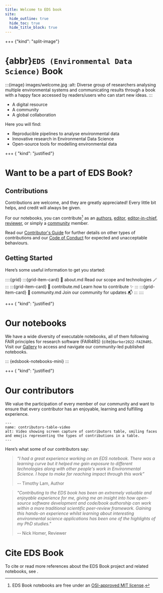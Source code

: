 ```yaml
---
title: Welcome to EDS book
site:
  hide_outline: true
  hide_toc: true
  hide_title_block: true
---
```


+++ {"kind": "split-image"}

# {abbr}`EDS (Environmental Data Science)` Book

:::{image} images/welcome.jpg
:alt: Diverse group of researchers analysing multiple environmental systems and communicating results through a book with a happy face accessed by readers/users who can start new ideas.
:::

* A digital resource
* A community
* A global collaboration

Here you will find:

* Reproducible pipelines to analyse environmental data
* Innovative research in Environmental Data Science 
* Open-source tools for modelling environmental data

+++ { "kind": "justified"}

# Want to be a part of EDS Book?

## Contributions
Contributions are welcome, and they are greatly appreciated! 
Every little bit helps, and credit will always be given. 

For our notebooks, you can contribute[^license] as an [authors](#pb-guidelines-authors), [editor](#pb-guidelines-editors), [editor-in-chief](#pb-guidelines-eic), [reviewer](#pb-guidelines-reviewers), or simply a [community](#pb-guidelines-community) member.

Read our [Contributor's Guide](https://github.com/eds-book/eds-book.github.io/blob/main/CONTRIBUTING.md) for further details on other types of contributions and our [Code of Conduct](https://github.com/eds-book/eds-book.github.io/blob/main/CODE_OF_CONDUCT.md) for expected and unacceptable behaviours.

## Getting Started
Here’s some useful information to get you started:

::::{grid}
:::{grid-item-card}
:link: about.md
Read our scope and technologies 🪄
:::
:::{grid-item-card}
:link: contribute.md
Learn how to contribute ✨
:::
:::{grid-item-card}
:link: community.md
Join our community for updates 📬
:::
::::

+++ { "kind": "justified"}

# Our notebooks

We have a wide diversity of executable notebooks, all of them following FAIR principles for research software (FAIR4RS) {cite}`Barker2022-FAIR4RS`. 
Visit our [Gallery](#nb-gallery) to access and navigate our community-led published notebooks.

::: {edsbook-notebooks-mini}
:::

+++ { "kind": "justified"}

# Our contributors

We value the participation of every member of our community and want to ensure that every contributor has an enjoyable, learning and fulfilling experience. 

```{figure} images/contributors.gif
---
name: contributors-table-video
alt: Video showing screen capture of contributors table, smiling faces and emojis representing the types of contributions in a table.
---
```

Here’s what some of our contributors say:

> _“I had a great experience working on an EDS notebook. 
There was a learning curve but it helped me gain exposure to different technologies along with other people's work in Environmental Science. 
I hope to make far reaching impact through this work”_ 
> 
> -- Timothy Lam, Author

> _"Contributing to the EDS book has been an extremely valuable and enjoyable experience for me, giving me an insight into how open-source software development and code/book authorship can work within a more traditional scientific peer-review framework. 
Gaining this hands-on experience whilst learning about interesting environmental science applications has been one of the highlights of my PhD studies."_ 
> 
> -- Nick Homer, Reviewer

# Cite EDS Book

To cite or read more references about the EDS Book project and related notebooks, see [](./cite.md).

> 
[^license]: EDS Book notebooks are free under an [OSI-approved MIT license](https://github.com/alan-turing-institute/environmental-ds-book/blob/main/LICENSE-CODE).